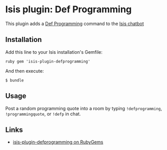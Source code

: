 # Isis plugin: Def Programming

This plugin adds a [Def Programming](http://www.defprogramming.com) command to the [Isis chatbot](https://github.com/silentgrowl/isis)

## Installation

Add this line to your Isis installation's Gemfile:

``ruby
gem 'isis-plugin-defprogramming'
``

And then execute:

    $ bundle

## Usage

Post a random programming quote into a room by typing ```!defprogramming```, ```!programmingquote```, or ```!defp``` in chat.

## Links

* [isis-plugin-defprogramming on RubyGems](https://rubygems.org/gems/isis-plugin-defprogramming)
